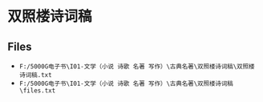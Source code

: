 # 双照楼诗词稿

## Files

- `F:/5000G电子书\I01-文学（小说 诗歌 名著 写作）\古典名著\双照楼诗词稿\双照楼诗词稿.txt`
- `F:/5000G电子书\I01-文学（小说 诗歌 名著 写作）\古典名著\双照楼诗词稿\files.txt`
